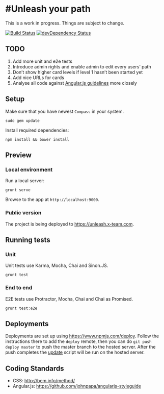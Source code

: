 # #Unleash your path

This is a work in progress. Things are subject to change.

[![Build Status](https://travis-ci.org/x-team/unleash.svg?branch=master)](https://travis-ci.org/x-team/unleash)
[![devDependency Status](https://david-dm.org/x-team/unleash/dev-status.svg)](https://david-dm.org/x-team/unleash#info=devDependencies)

## TODO

1. Add more unit and e2e tests
2. Introduce admin rights and enable admin to edit every users’ path
3. Don’t show higher card levels if level 1 hasn’t been started yet
4. Add nice URLs for cards
5. Analyse all code against [Angular.js guidelines](#coding-standards) more closely

## Setup

Make sure that you have newest `Compass` in your system.

```
sudo gem update
```

Install required dependencies:

```
npm install && bower install
```

## Preview 

### Local environment

Run a local server:

```
grunt serve
```

Browse to the app at `http://localhost:9000`.

### Public version

The project is being deployed to https://unleash.x-team.com.

## Running tests

### Unit

Unit tests use Karma, Mocha, Chai and Sinon.JS.

```
grunt test
```

### End to end

E2E tests use Protractor, Mocha, Chai and Chai as Promised.

```
grunt test:e2e
```

## Deployments

Deployments are set up using <https://www.npmjs.com/deploy>.
Follow the instructions there to add the `deploy` remote, then you can do `git push deploy master` to push the master branch to the hosted server.
After the push completes the [update](./update) script will be run on the hosted server.


## Coding Standards

* CSS: http://bem.info/method/
* Angular.js: https://github.com/johnpapa/angularjs-styleguide
